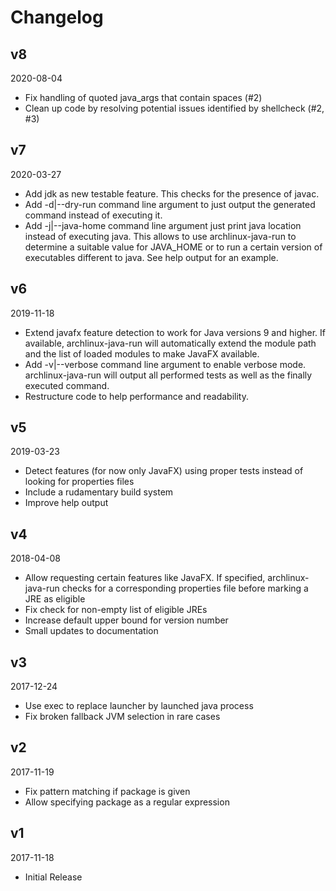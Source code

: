 # Changelog

## v8
2020-08-04

* Fix handling of quoted java_args that contain spaces (#2)
* Clean up code by resolving potential issues identified by shellcheck (#2, #3)

## v7
2020-03-27

* Add jdk as new testable feature. This checks for the presence of
  javac.
* Add -d|--dry-run command line argument to just output the generated
  command instead of executing it.
* Add -j|--java-home command line argument just print java location
  instead of executing java. This allows to use archlinux-java-run to
  determine a suitable value for JAVA_HOME or to run a certain version
  of executables different to java. See help output for an example.

## v6
2019-11-18

* Extend javafx feature detection to work for Java versions 9 and
  higher. If available, archlinux-java-run will automatically
  extend the module path and the list of loaded modules to make
  JavaFX available.
* Add -v|--verbose command line argument to enable verbose mode.
  archlinux-java-run will output all performed tests as well as the
  finally executed command.
* Restructure code to help performance and readability.

## v5
2019-03-23

* Detect features (for now only JavaFX) using proper tests instead of
  looking for properties files
* Include a rudamentary build system
* Improve help output

## v4
2018-04-08

* Allow requesting certain features like JavaFX. If specified,
  archlinux-java-run checks for a corresponding properties file before
  marking a JRE as eligible
* Fix check for non-empty list of eligible JREs
* Increase default upper bound for version number
* Small updates to documentation

## v3
2017-12-24

* Use exec to replace launcher by launched java process
* Fix broken fallback JVM selection in rare cases


## v2
2017-11-19

* Fix pattern matching if package is given
* Allow specifying package as a regular expression


## v1
2017-11-18

* Initial Release
